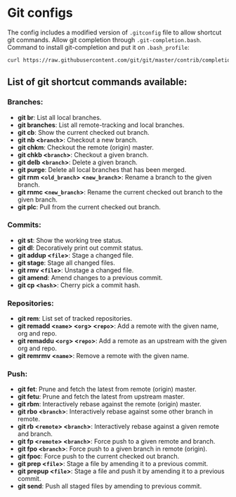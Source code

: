 # Git configs

The config includes a modified version of `.gitconfig` file to allow shortcut git commands.
Allow git completion through `.git-completion.bash`. Command to install git-completion and put it on `.bash_profile`:
```bash
curl https://raw.githubusercontent.com/git/git/master/contrib/completion/git-completion.bash -o ~/.git-completion.bash && echo "source ~/.git-completion.bash" >> ~/.bash_profile && source ~/.bash_profile
```

## List of git shortcut commands available:

### Branches:
  - **git br**: List all local branches.
  - **git branches**: List all remote-tracking and local branches.
  - **git cb**: Show the current checked out branch.
  - **git nb <`branch`>**: Checkout a new branch.
  - **git chkm**: Checkout the remote (origin) master.
  - **git chkb <`branch`>**: Checkout a given branch.
  - **git delb <`branch`>**: Delete a given branch.
  - **git purge**: Delete all local branches that has been merged.
  - **git rnm <`old_branch`> <`new_branch`>**: Rename a branch to the given branch.
  - **git rnmc <`new_branch`>**: Rename the current checked out branch to the given branch.
  - **git plc**: Pull from the current checked out branch.

### Commits:
  - **git st**: Show the working tree status.
  - **git dl**: Decoratively print out commit status.
  - **git addup <`file`>**: Stage a changed file.
  - **git stage**: Stage all changed files.
  - **git rmv <`file`>**: Unstage a changed file.
  - **git amend**: Amend changes to a previous commit.
  - **git cp <`hash`>**: Cherry pick a commit hash.

### Repositories:
  - **git rem**: List set of tracked repositories.
  - **git remadd <`name`> <`org`> <`repo`>**: Add a remote with the given name, org and repo.
  - **git remaddu <`org`> <`repo`>**: Add a remote as an upstream with the given org and repo.
  - **git remrmv <`name`>**: Remove a remote with the given name.

### Push:
  - **git fet**: Prune and fetch the latest from remote (origin) master.
  - **git fetu**: Prune and fetch the latest from upstream master.
  - **git rbm**: Interactively rebase against the remote (origin) master.
  - **git rbo <`branch`>**: Interactively rebase against some other branch in remote.
  - **git rb <`remote`> <`branch`>**: Interactively rebase against a given remote and branch.
  - **git fp <`remote`> <`branch`>**: Force push to a given remote and branch.
  - **git fpo <`branch`>**: Force push to a given branch in remote (origin).
  - **git fpoc**: Force push to the current checked out branch.
  - **git prep <`file`>**: Stage a file by amending it to a previous commit.
  - **git prepup <`file`>**: Stage a file and push it by amending it to a previous commit.
  - **git send**: Push all staged files by amending to previous commit.
